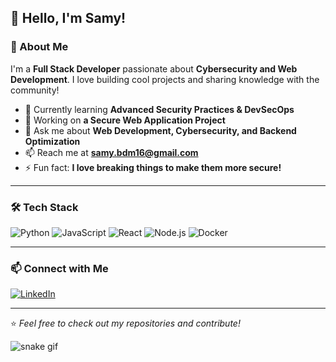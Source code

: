 ## 👋 Hello, I'm Samy!

### 🚀 About Me
I'm a **Full Stack Developer** passionate about **Cybersecurity and Web Development**. I love building cool projects and sharing knowledge with the community!

- 🌱 Currently learning **Advanced Security Practices & DevSecOps**
- 💼 Working on **a Secure Web Application Project**
- 💬 Ask me about **Web Development, Cybersecurity, and Backend Optimization**
- 📫 Reach me at **samy.bdm16@gmail.com**
- ⚡ Fun fact: **I love breaking things to make them more secure!**

---

### 🛠️ Tech Stack

![Python](https://img.shields.io/badge/Python-3776AB?style=for-the-badge&logo=python&logoColor=white)
![JavaScript](https://img.shields.io/badge/JavaScript-F7DF1E?style=for-the-badge&logo=javascript&logoColor=black)
![React](https://img.shields.io/badge/React-20232A?style=for-the-badge&logo=react&logoColor=61DAFB)
![Node.js](https://img.shields.io/badge/Node.js-339933?style=for-the-badge&logo=nodedotjs&logoColor=white)
![Docker](https://img.shields.io/badge/Docker-2496ED?style=for-the-badge&logo=docker&logoColor=white)

---

### 📫 Connect with Me

[![LinkedIn](https://img.shields.io/badge/LinkedIn-0A66C2?style=for-the-badge&logo=linkedin&logoColor=white)](https://linkedin.com/in/samydev)

---

⭐️ *Feel free to check out my repositories and contribute!*

![snake gif](https://github.com/SamyBoudjema/SamyBoudjema/raw/output/dist/snake.svg)